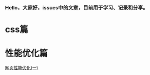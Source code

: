 ### Hello，大家好，issues中的文章，目前用于学习、记录和分享。

# css篇

# 性能优化篇

[网页性能优化(一)](https://github.com/Roe-Tian/roe-article/issues/1)
